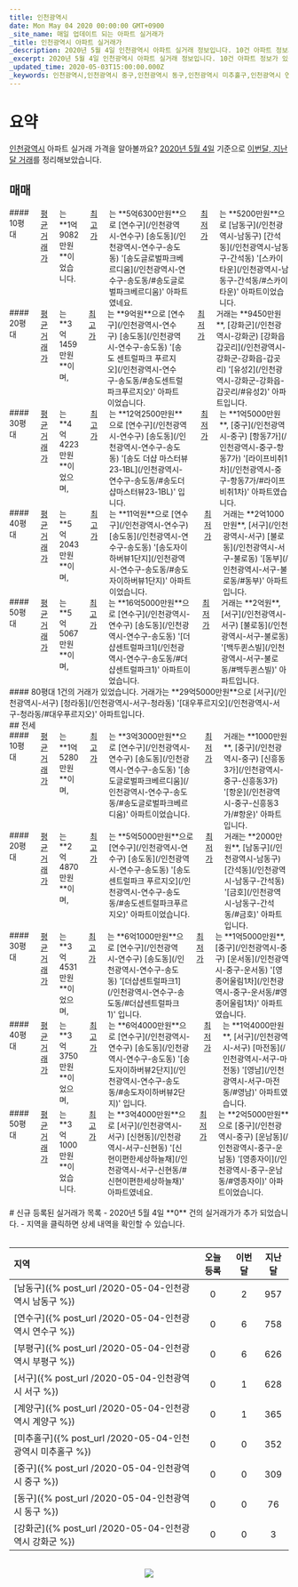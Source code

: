 ```yaml
---
title: 인천광역시
date: Mon May 04 2020 00:00:00 GMT+0900
_site_name: 매일 업데이트 되는 아파트 실거래가
_title: 인천광역시 아파트 실거래가
_description: 2020년 5월 4일 인천광역시 아파트 실거래 정보입니다. 10건 아파트 정보가 있습니다.
_excerpt: 2020년 5월 4일 인천광역시 아파트 실거래 정보입니다. 10건 아파트 정보가 있습니다.
_updated_time: 2020-05-03T15:00:00.000Z
_keywords: 인천광역시,인천광역시 중구,인천광역시 동구,인천광역시 미추홀구,인천광역시 연수구,인천광역시 남동구,인천광역시 부평구,인천광역시 계양구,인천광역시 서구,인천광역시 강화군,인천광역시 옹진군
---
```



# 요약
<ins>인천광역시</ins> 아파트 실거래 가격을 알아볼까요? <ins>2020년 5월 4일</ins> 기준으로 <ins>이번달, 지난달 거래</ins>를 정리해보았습니다.

## 매매
<div class="container">
<div class="six columns" markdown="1">
#### 10평대
<ins>평균 거래가</ins>는 **1억9082만원**이었습니다. <ins>최고가</ins>는 **5억6300만원**으로 [연수구](/인천광역시-연수구) [송도동](/인천광역시-연수구-송도동) '[송도글로벌파크베르디움](/인천광역시-연수구-송도동/#송도글로벌파크베르디움)' 아파트였네요. <ins>최저가</ins>는 **5200만원**으로 [남동구](/인천광역시-남동구) [간석동](/인천광역시-남동구-간석동) '[스카이타운](/인천광역시-남동구-간석동/#스카이타운)' 아파트이었습니다.
</div>
<div class="six columns" markdown="1">
#### 20평대
<ins>평균 거래가</ins>는 **3억1459만원**이며, <ins>최고가</ins>는 **9억원**으로 [연수구](/인천광역시-연수구) [송도동](/인천광역시-연수구-송도동) '[송도 센트럴파크 푸르지오](/인천광역시-연수구-송도동/#송도센트럴파크푸르지오)' 아파트이었습니다. <ins>최저가</ins> 거래는 **9450만원**, [강화군](/인천광역시-강화군) [강화읍 갑곳리](/인천광역시-강화군-강화읍-갑곳리) '[유성2](/인천광역시-강화군-강화읍-갑곳리/#유성2)' 아파트입니다.
</div>
</div>
<div class="container">
<div class="six columns" markdown="1">
#### 30평대
<ins>평균 거래가</ins>는 **4억4223만원**이었으며, <ins>최고가</ins>는 **12억2500만원**으로 [연수구](/인천광역시-연수구) [송도동](/인천광역시-연수구-송도동) '[송도 더샵 마스터뷰 23-1BL](/인천광역시-연수구-송도동/#송도더샵마스터뷰23-1BL)' 입니다. <ins>최저가</ins>는 **1억5000만원**, [중구](/인천광역시-중구) [항동7가](/인천광역시-중구-항동7가) '[라이프비취1차](/인천광역시-중구-항동7가/#라이프비취1차)' 아파트였습니다.
</div>
<div class="six columns" markdown="1">
#### 40평대
<ins>평균 거래가</ins>는 **5억2043만원**이며, <ins>최고가</ins>는 **11억원**으로 [연수구](/인천광역시-연수구) [송도동](/인천광역시-연수구-송도동) '[송도자이하버뷰1단지](/인천광역시-연수구-송도동/#송도자이하버뷰1단지)' 아파트이었습니다. <ins>최저가</ins> 거래는 **2억1000만원**, [서구](/인천광역시-서구) [불로동](/인천광역시-서구-불로동) '[동부](/인천광역시-서구-불로동/#동부)' 아파트입니다.
</div>
</div>
<div class="container">
<div class="six columns" markdown="1">
#### 50평대
<ins>평균 거래가</ins>는 **5억5067만원**이며, <ins>최고가</ins>는 **16억5000만원**으로 [연수구](/인천광역시-연수구) [송도동](/인천광역시-연수구-송도동) '[더샵센트럴파크1](/인천광역시-연수구-송도동/#더샵센트럴파크1)' 아파트이었습니다. <ins>최저가</ins> 거래는 **2억원**, [서구](/인천광역시-서구) [불로동](/인천광역시-서구-불로동) '[백두퀸스빌](/인천광역시-서구-불로동/#백두퀸스빌)' 아파트입니다.
</div>
<div class="six columns" markdown="1">
#### 80평대
1건의 거래가 있었습니다. 거래가는 **29억5000만원**으로 [서구](/인천광역시-서구) [청라동](/인천광역시-서구-청라동) '[대우푸르지오](/인천광역시-서구-청라동/#대우푸르지오)' 아파트입니다.
</div>
</div>
## 전세
<div class="container">
<div class="six columns" markdown="1">
#### 10평대
<ins>평균 거래가</ins>는 **1억5280만원**이며, <ins>최고가</ins>는 **3억3000만원**으로 [연수구](/인천광역시-연수구) [송도동](/인천광역시-연수구-송도동) '[송도글로벌파크베르디움](/인천광역시-연수구-송도동/#송도글로벌파크베르디움)' 아파트이었습니다. <ins>최저가</ins> 거래는 **1000만원**, [중구](/인천광역시-중구) [신흥동3가](/인천광역시-중구-신흥동3가) '[항운](/인천광역시-중구-신흥동3가/#항운)' 아파트입니다.
</div>
<div class="six columns" markdown="1">
#### 20평대
<ins>평균 거래가</ins>는 **2억4870만원**이며, <ins>최고가</ins>는 **5억5000만원**으로 [연수구](/인천광역시-연수구) [송도동](/인천광역시-연수구-송도동) '[송도 센트럴파크 푸르지오](/인천광역시-연수구-송도동/#송도센트럴파크푸르지오)' 아파트이었습니다. <ins>최저가</ins> 거래는 **2000만원**, [남동구](/인천광역시-남동구) [간석동](/인천광역시-남동구-간석동) '[금호](/인천광역시-남동구-간석동/#금호)' 아파트입니다.
</div>
</div>
<div class="container">
<div class="six columns" markdown="1">
#### 30평대
<ins>평균 거래가</ins>는 **3억4531만원**이었으며, <ins>최고가</ins>는 **6억1000만원**으로 [연수구](/인천광역시-연수구) [송도동](/인천광역시-연수구-송도동) '[더샵센트럴파크1](/인천광역시-연수구-송도동/#더샵센트럴파크1)' 입니다. <ins>최저가</ins>는 **1억5000만원**, [중구](/인천광역시-중구) [운서동](/인천광역시-중구-운서동) '[영종어울림1차](/인천광역시-중구-운서동/#영종어울림1차)' 아파트였습니다.
</div>
<div class="six columns" markdown="1">
#### 40평대
<ins>평균 거래가</ins>는 **3억3750만원**이었으며, <ins>최고가</ins>는 **6억4000만원**으로 [연수구](/인천광역시-연수구) [송도동](/인천광역시-연수구-송도동) '[송도자이하버뷰2단지](/인천광역시-연수구-송도동/#송도자이하버뷰2단지)' 입니다. <ins>최저가</ins>는 **1억4000만원**, [서구](/인천광역시-서구) [마전동](/인천광역시-서구-마전동) '[영남](/인천광역시-서구-마전동/#영남)' 아파트였습니다.
</div>
</div>
<div class="container">
<div class="twelve columns" markdown="1">
#### 50평대
<ins>평균 거래가</ins>는 **3억1000만원**이었습니다. <ins>최고가</ins>는 **3억4000만원**으로 [서구](/인천광역시-서구) [신현동](/인천광역시-서구-신현동) '[신현이편한세상하늘채](/인천광역시-서구-신현동/#신현이편한세상하늘채)' 아파트였네요. <ins>최저가</ins>는 **2억5000만원**으로 [중구](/인천광역시-중구) [운남동](/인천광역시-중구-운남동) '[영종자이](/인천광역시-중구-운남동/#영종자이)' 아파트이었습니다.
</div>
</div>


<br>
# 신규 등록된 실거래가 목록
- 2020년 5월 4일 **0** 건의 실거래가가 추가 되었습니다.
- 지역을 클릭하면 상세 내역을 확인할 수 있습니다.
<br><br>

| 지역 | 오늘 등록 | 이번달 | 지난달 |
|:---|:---:|:---:|:---:|
| [남동구]({% post_url /2020-05-04-인천광역시 남동구 %}) | 0 | 2 | 957|
| [연수구]({% post_url /2020-05-04-인천광역시 연수구 %}) | 0 | 6 | 758|
| [부평구]({% post_url /2020-05-04-인천광역시 부평구 %}) | 0 | 6 | 626|
| [서구]({% post_url /2020-05-04-인천광역시 서구 %}) | 0 | 1 | 628|
| [계양구]({% post_url /2020-05-04-인천광역시 계양구 %}) | 0 | 1 | 365|
| [미추홀구]({% post_url /2020-05-04-인천광역시 미추홀구 %}) | 0 | 0 | 352|
| [중구]({% post_url /2020-05-04-인천광역시 중구 %}) | 0 | 0 | 309|
| [동구]({% post_url /2020-05-04-인천광역시 동구 %}) | 0 | 0 | 76|
| [강화군]({% post_url /2020-05-04-인천광역시 강화군 %}) | 0 | 0 | 3|

<p align="center"><br><img src="https://via.placeholder.com/700x120"><br></p>
